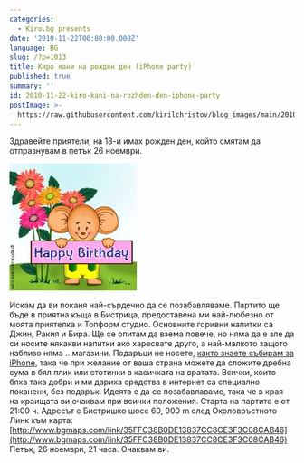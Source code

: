 ```yaml
---
categories:
  - Kiro.bg presents
date: '2010-11-22T00:00:00.000Z'
language: BG
slug: /?p=1013
title: Киро кани на рожден ден (iPhone party)
published: true
summary: ''
id: 2010-11-22-kiro-kani-na-rozhden-den-iphone-party
postImage: >-
  https://raw.githubusercontent.com/kirilchristov/blog_images/main/2010/11/images.jpg
---
```


Здравейте приятели, на 18-и имах рожден ден, който смятам да отпразнувам в петък 26 ноември. 

![](https://raw.githubusercontent.com/kirilchristov/blog_images/main/2010/11/images.jpg)

 Искам да ви поканя най-сърдечно да се позабавляваме. Партито ще бъде в приятна къща в Бистрица, предоставена ми най-любезно от моята приятелка и Топформ студио. Основните горивни напитки са Джин, Ракия и Бира. Ще се опитам да взема повече, но няма да е зле да си носите някакви напитки ако харесвате друго, а най-малкото защото наблизо няма ...магазини. Подаръци не носете, [както знаете събирам за iPhone](http://kiro.bg/?p=964), така че при желание от ваша страна можете да сложите дребна сума в бял плик или стотинки в касичката на вратата. Всички, които бяха така добри и ми дариха средства в интернет са специално поканени, без подарък. Идеята е да се позабавлаваме, така че в края на краищата ви очаквам при всички положения. Старта на партито е от 21:00 ч. Адресът е Бистришко шосе 60, 900 m след Околовръстното Линк към карта: [http://www.bgmaps.com/link/35FFC38B0DE13837CC8CE3F3C08CAB46](http://www.bgmaps.com/link/35FFC38B0DE13837CC8CE3F3C08CAB46) Петък, 26 ноември, 21 часа. Очаквам ви.
